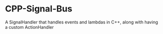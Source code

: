# CPP-Signal-Bus
 A SignalHandler that handles events and lambdas in C++, along with having a custom ActionHandler
